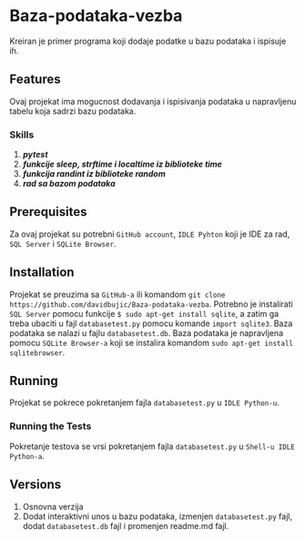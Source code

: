 # Baza-podataka-vezba

Kreiran je primer programa koji dodaje podatke u bazu podataka i ispisuje ih.

## Features
Ovaj projekat ima mogucnost dodavanja i ispisivanja podataka u napravljenu tabelu koja sadrzi bazu podataka. 

### Skills
1. ***pytest***
2. ***funkcije sleep, strftime i localtime iz biblioteke time***
3. ***funkcija randint iz biblioteke random***
4. ***rad sa bazom podataka***

## Prerequisites
Za ovaj projekat su potrebni `GitHub account`, `IDLE Pyhton` koji je IDE za rad, `SQL Server` i `SQLite Browser`.

## Installation
Projekat se preuzima sa `GitHub-a` ili komandom `git clone https://github.com/davidbujic/Baza-podataka-vezba`. Potrebno je instalirati `SQL Server` pomocu funkcije `$ sudo apt-get install sqlite`, a zatim ga treba ubaciti u fajl `databasetest.py` pomocu komande `import sqlite3`. Baza podataka se nalazi u fajlu `databasetest.db`. Baza podataka je napravljena pomocu `SQLite Browser-a` koji se instalira komandom `sudo apt-get install sqlitebrowser`.

## Running
Projekat se pokrece pokretanjem fajla `databasetest.py` u `IDLE Python-u`.

### Running the Tests
Pokretanje testova se vrsi pokretanjem fajla `databasetest.py` u `Shell-u IDLE Python-a`.

## Versions
1. Osnovna verzija
2. Dodat interaktivni unos u bazu podataka, izmenjen `databasetest.py` fajl, dodat `databasetest.db` fajl i promenjen readme.md fajl.
